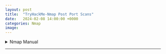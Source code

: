 ```yaml
---
layout: post
title:  "TryHackMe-Nmap Post Port Scans"
date:   2024-02-08 14:00:00 +0000
categories: Nmap
image: 
---
```

<Details>
<summary> Nmap Manual
</summary>

[Nmap Manual](https://nmap.org/book/man.html "Link to Manual")

</Details>

---